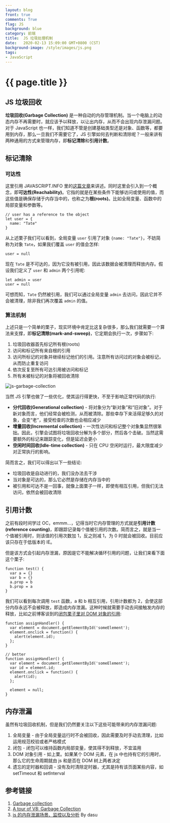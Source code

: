 ```yaml
---
layout: blog
front: true
comments: True
flag: JS
background: blue
category: 前端
title:  JS 垃圾处理机制
date:   2020-02-13 15:09:00 GMT+0800 (CST)
background-image: /style/images/js.png
tags:
- JavaScript
---
```

# {{ page.title }}

## JS 垃圾回收

**垃圾回收(Garbage Collection)** 是一种自动的内存管理机制。当一个电脑上的动态内存不再需要时，就应该予以释放，以让出内存，从而不会出现内存泄漏问题。对于 JavaScript 也一样，我们知道不管是创建基础类型还是对象、函数等，都要用到内存，那么一旦我们不需要它了，JS 引擎如何去判断和清除呢？一般来讲有两种通用的方式来管理内存，即**标记清除**和**引用计数**。

## 标记清除

### 可达性

这里引用 JAVASCRIPT.INFO 里的[这篇文章](https://javascript.info/garbage-collection#reachability)来讲述。同时这里会引入到一个概念，即**可达性(Reachability)**。它指的就是在某些条件下能够访问或使用的值，而这些值是确保存储于内存当中的，也称之为**根(roots)**。比如全局变量、函数中的局部变量和参数等。

```JS
// user has a reference to the object
let user = {
  name: "Tate"
}
```

从上述栗子我们可以看到，全局变量 `user` 引用了对象 `{name: "Tate"}`，不妨简称为对象 `Tate`，如果我们覆盖 `user` 的值会怎样:

```JS
user = null
```

现在 `Tate` 是不可达的，因为它没有被引用，因此该数据会被清理而释放内存。假设我们定义了 `user` 和 `admin` 两个引用呢:

```JS
let admin = user
user = null
```

可想而知，`Tate` 仍然被引用，我们可以通过全局变量 `admin` 去访问，因此它并不会被清理，除非我们再次覆盖 `admin` 的值。

### 算法机制

上述只是一个简单的栗子，现实环境中肯定比这复杂很多，那么我们就需要一个算法来支撑，即**标记清除(mark-and-sweep)**，它定期会执行一次，步骤如下:

1. 垃圾回收器首先标记所有根(roots)
2. 访问和标记所有来自根的引用
3. 访问所标记的对象并继续标记他们的引用。注意所有访问过的对象会被标记，从而防止重复访问
4. 依次反复至所有可达引用被访问和标记
5. 所有未被标记的对象将被回收清除

![js-garbage-collection]( {{site.url}}/style/images/smms/js-garbage-collection.webp )

当然 JS 引擎也做了一些优化，使其运行得更快，不至于影响正常代码的执行:

* **分代回收(Generational collection)** - 将对象分为“新对象”和“旧对象”。对于新对象而言，他们经常会被检测，从而被清除。那些幸存下来活得足够久的对象，会变“老”，接受检查的次数也会相应减少
* **增量回收(Incremental collection)** - 一次性访问和标记整个对象集显然很笨拙。因此，引擎会试图将垃圾回收分解为多个部分，然后各个击破。当然这需要额外的标记来跟踪变化，但是延迟会更小
* **空闲时间回收(Idle-time collection)** - 只在 CPU 空闲时运行，最大限度减少对正常执行的影响。

简而言之，我们可以得出以下一些结论:

* 垃圾回收是自动进行的，我们没办法去干涉
* 当对象是可达的，那么它必然是存储在内存当中的
* 被引用和可达不是一回事，就像上面栗子一样，即使有相互引用，但我们无法访问，依然会被回收清除

## 引用计数

之前有段时间学过 OC，emmm...，记得当时它内存管理的方式就是**引用计数(reference counting)**，即跟踪记录每个值被引用的次数。简而言之，就是当一个值被引用时，则该值的引用次数加 1，反之则减 1，为 0 时就会被回收。目前应该只存在于低版本的 IE。

但是该方式会引起内存泄漏，原因是它不能解决循环引用的问题，让我们来看下面这个栗子:

```JS
function test() {
  var a = {}
  var b = {}
  a.prop = b
  b.prop = a
}
```

我们可以看到每次调用 `test` 函数，a 和 b 相互引用，引用计数都为 2，会使这部分内存永远不会被释放，即造成内存泄漏。这种时候就需要手动去间接触发内存的释放，比如之前博客谈到的[闭包栗子里对 DOM 对象的引用]( {{site.url}}/2018/02/09/js-closure.html ):

```JS
function assignHandler() {
  var element = document.getElementById('someElement');
  element.onclick = function() {
    alert(element.id);
  };
}
```

```JS
// better
function assignHandler() {
  var element = document.getElementById('someElement');
  var id = element.id;
  element.onclick = function() {
    alert(id);
  };

  element = null;
}
```

## 内存泄漏

虽然有垃圾回收机制，但是我们仍然要关注以下这些可能带来的内存泄漏问题:

1. 全局变量 - 由于全局变量运行时不会被回收，因此需要及时手动去清理，比如运用规范校验或者严格模式
2. 闭包 - 闭包可以维持函数内局部变量，使其得不到释放，不宜滥用
3. DOM 对象引用 - 如上栗。如果某个 DOM 元素，在 js 中也持有它的引用时，那么它的生命周期就由 js 和是否在 DOM 树上两者决定
4. 遗忘的定时器和回调 - 没有及时清除定时器，尤其是持有该页面某些内容，如 setTimeout 和 setInterval

## 参考链接

1. [Garbage collection](https://javascript.info/garbage-collection#reachability)
2. [A tour of V8: Garbage Collection](http://jayconrod.com/posts/55/a-tour-of-v8-garbage-collection)
3. [js 的内存泄漏场景、监控以及分析](https://www.cnblogs.com/dasusu/p/12200176.html) By dasu
